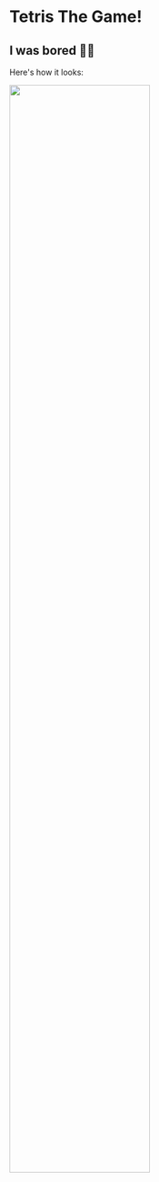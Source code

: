 # Tetris The Game!
## I was bored 🤷‍♂️

Here's how it looks:

<img src="https://i.ibb.co/vwTCGDd/Screenshot-75.png" width="70%" />

